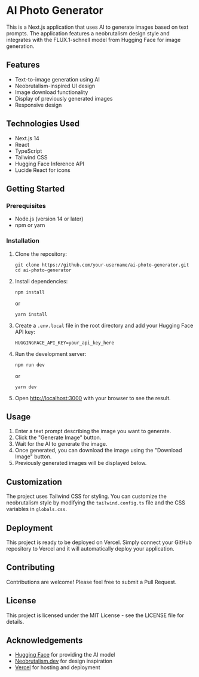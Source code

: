 # AI Photo Generator

This is a Next.js application that uses AI to generate images based on text prompts. The application features a neobrutalism design style and integrates with the FLUX.1-schnell model from Hugging Face for image generation.

## Features

- Text-to-image generation using AI
- Neobrutalism-inspired UI design
- Image download functionality
- Display of previously generated images
- Responsive design

## Technologies Used

- Next.js 14
- React
- TypeScript
- Tailwind CSS
- Hugging Face Inference API
- Lucide React for icons

## Getting Started

### Prerequisites

- Node.js (version 14 or later)
- npm or yarn

### Installation

1. Clone the repository:
   ```
   git clone https://github.com/your-username/ai-photo-generator.git
   cd ai-photo-generator
   ```

2. Install dependencies:
   ```
   npm install
   ```
   or
   ```
   yarn install
   ```

3. Create a `.env.local` file in the root directory and add your Hugging Face API key:
   ```
   HUGGINGFACE_API_KEY=your_api_key_here
   ```

4. Run the development server:
   ```
   npm run dev
   ```
   or
   ```
   yarn dev
   ```

5. Open [http://localhost:3000](http://localhost:3000) with your browser to see the result.

## Usage

1. Enter a text prompt describing the image you want to generate.
2. Click the "Generate Image" button.
3. Wait for the AI to generate the image.
4. Once generated, you can download the image using the "Download Image" button.
5. Previously generated images will be displayed below.

## Customization

The project uses Tailwind CSS for styling. You can customize the neobrutalism style by modifying the `tailwind.config.ts` file and the CSS variables in `globals.css`.

## Deployment

This project is ready to be deployed on Vercel. Simply connect your GitHub repository to Vercel and it will automatically deploy your application.

## Contributing

Contributions are welcome! Please feel free to submit a Pull Request.

## License

This project is licensed under the MIT License - see the LICENSE file for details.

## Acknowledgements

- [Hugging Face](https://huggingface.co/) for providing the AI model
- [Neobrutalism.dev](https://www.neobrutalism.dev/) for design inspiration
- [Vercel](https://vercel.com) for hosting and deployment

